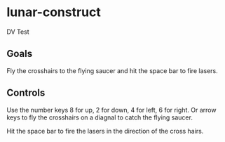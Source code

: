 # lunar-construct
DV Test
## Goals

Fly the crosshairs to the flying saucer and hit the space bar to fire lasers. 

## Controls

Use the number keys 8 for up, 2 for down, 4 for left, 6 for right.  Or arrow  keys to fly the crosshairs on a diagnal to catch the flying saucer.  

Hit the space bar to fire the lasers in the direction of the cross hairs.  

